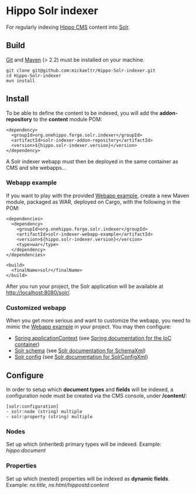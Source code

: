 # Hippo Solr indexer

For regularly indexing [Hippo CMS](http://www.onehippo.com/en/products/cms) content into [Solr](http://lucene.apache.org/solr/).

## Build

[Git](http://git-scm.com/) and [Maven](http://maven.apache.org/) (> 2.2) must be installed on your machine.

    git clone git@github.com:mickaeltr/Hippo-Solr-indexer.git
    cd Hippo-Solr-indexer
    mvn install

## Install

To be able to define the content to be indexed, you will add the **addon-repository** to the **content** module POM:

    <dependency>
      <groupId>org.onehippo.forge.solr.indexer</groupId>
      <artifactId>solr-indexer-addon-repository</artifactId>
      <version>${hippo.solr-indexer.version}</version>
    </dependency>

A Solr indexer webapp must then be deployed in the same container as CMS and site webapps...

### Webapp example

If you want to play with the provided [Webapp example](https://github.com/mickaeltr/Hippo-Solr-indexer/tree/master/webapp-example), create a new Maven module, packaged as WAR, deployed on Cargo, with the following in the POM:

    <dependencies>
      <dependency>
        <groupId>org.onehippo.forge.solr.indexer</groupId>
        <artifactId>solr-indexer-webapp-example</artifactId>
        <version>${hippo.solr-indexer.version}</version>
        <type>war</type>
      </dependency>
    </dependencies>

    <build>
      <finalName>solr</finalName>
    </build>

After you run your project, the Solr application will be available at <http://localhost:8080/solr/>.

### Customized webapp

When you get more serious and want to customize the webapp, you need to mimic the [Webapp example](https://github.com/mickaeltr/Hippo-Solr-indexer/tree/master/webapp-example) in your project. You may then configure:

 * [Spring applicationContext](https://github.com/mickaeltr/Hippo-Solr-indexer/blob/master/webapp-example/src/main/webapp/WEB-INF/applicationContext.xml) (see [Spring documentation for the IoC container](http://static.springsource.org/spring/docs/3.0.x/spring-framework-reference/html/beans.html))
 * [Solr schema](https://github.com/mickaeltr/Hippo-Solr-indexer/blob/master/webapp-example/src/main/webapp/WEB-INF/solr/conf/schema.xml) (see [Solr documentation for SchemaXml](http://wiki.apache.org/solr/SchemaXml))
 * [Solr config](https://github.com/mickaeltr/Hippo-Solr-indexer/blob/master/webapp-example/src/main/webapp/WEB-INF/solr/conf/solrconfig.xml) (see [Solr documentation for SolrConfigXml](http://wiki.apache.org/solr/SolrConfigXml))

## Configure

In order to setup which **document types** and **fields** will be indexed, a configuration node must be created via the CMS console, under **/content/**:

    [solr:configuration]
    - solr:node (string) multiple
    - solr:property (string) multiple

### Nodes

Set up which (inherited) primary types will be indexed.
Example: *hippo:document*

### Properties

Set up which (nested) properties will be indexed as **dynamic fields**.
Example: *ns:title*, *ns:html/hippostd:content*